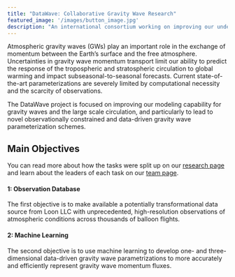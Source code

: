 ```yaml
---
title: "DataWave: Collaborative Gravity Wave Research"
featured_image: '/images/button_image.jpg'
description: "An international consortium working on improving our understanding and representation of gravity waves"
---
```


Atmospheric gravity waves (GWs) play an important role in the exchange of momentum between the Earth’s surface and the free atmosphere. Uncertainties in gravity wave momentum transport limit our ability to predict the response of the tropospheric and stratospheric circulation to global warming and impact subseasonal-to-seasonal forecasts. Current state-of-the-art parameterizations are severely limited by computational necessity and the scarcity of observations.

The DataWave project is focused on improving our modeling capability for gravity waves and the large scale circulation, and particularly to lead to novel observationally constrained and data-driven gravity wave parameterization schemes.

## Main Objectives
You can read more about how the tasks were split up on our [research page](https://datawaveproject.github.io/background/) and learn about the leaders of each task on our [team page](https://datawaveproject.github.io/team).

#### 1: Observation Database
The first objective is to make available a potentially transformational data source from Loon LLC with unprecedented, high-resolution observations of atmospheric conditions across thousands of balloon flights.

#### 2: Machine Learning
The second objective is to use machine learning to develop one- and three- dimensional data-driven gravity wave parametrizations to more accurately and efficiently represent gravity wave momentum fluxes.


